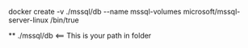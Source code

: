 docker create -v ./mssql/db --name mssql-volumes microsoft/mssql-server-linux /bin/true

** ./mssql/db <== This is your path in folder

